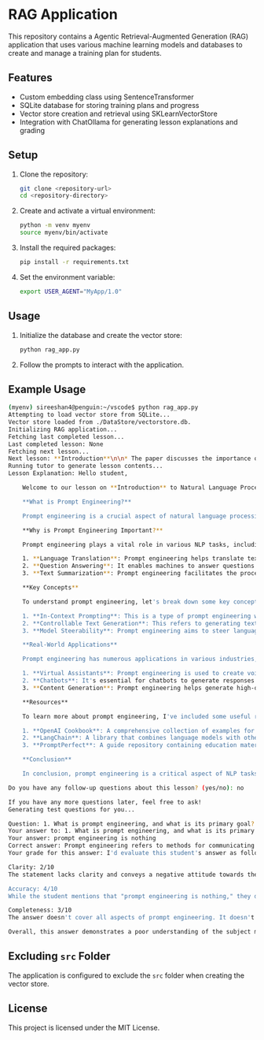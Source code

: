 # RAG Application

This repository contains a Agentic Retrieval-Augmented Generation (RAG) application that uses various machine learning models and databases to create and manage a training plan for students.

## Features

- Custom embedding class using SentenceTransformer
- SQLite database for storing training plans and progress
- Vector store creation and retrieval using SKLearnVectorStore
- Integration with ChatOllama for generating lesson explanations and grading

## Setup

1. Clone the repository:
    ```sh
    git clone <repository-url>
    cd <repository-directory>
    ```

2. Create and activate a virtual environment:
    ```sh
    python -m venv myenv
    source myenv/bin/activate
    ```

3. Install the required packages:
    ```sh
    pip install -r requirements.txt
    ```

4. Set the environment variable:
    ```sh
    export USER_AGENT="MyApp/1.0"
    ```

## Usage

1. Initialize the database and create the vector store:
    ```sh
    python rag_app.py
    ```

2. Follow the prompts to interact with the application.

## Example Usage

```sh
(myenv) sireeshan4@penguin:~/vscode$ python rag_app.py 
Attempting to load vector store from SQLite...
Vector store loaded from ./DataStore/vectorstore.db.
Initializing RAG application...
Fetching last completed lesson...
Last completed lesson: None
Fetching next lesson...
Next lesson: **Introduction**\n\n* The paper discusses the importance of prompt engineering in natural language processing (NLP) tasks.\n* Prompt engineering involves designing input sequences that elicit specific responses from language models.\n\n
Running tutor to generate lesson contents...
Lesson Explanation: Hello student,

    Welcome to our lesson on **Introduction** to Natural Language Processing (NLP) and prompt engineering. Today, we're going to explore the importance of prompt engineering in NLP tasks.

    **What is Prompt Engineering?**

    Prompt engineering is a crucial aspect of natural language processing that involves designing input sequences to elicit specific responses from language models. In other words, it's about creating prompts that guide language models towards generating desired outputs.

    **Why is Prompt Engineering Important?**

    Prompt engineering plays a vital role in various NLP tasks, including:

    1. **Language Translation**: Prompt engineering helps translate text from one language to another.
    2. **Question Answering**: It enables machines to answer questions by providing relevant responses.
    3. **Text Summarization**: Prompt engineering facilitates the process of summarizing long pieces of text into concise summaries.

    **Key Concepts**

    To understand prompt engineering, let's break down some key concepts:

    1. **In-Context Prompting**: This is a type of prompt engineering where the input sequence is designed to be context-dependent.
    2. **Controllable Text Generation**: This refers to generating text that can be controlled or manipulated by the user.
    3. **Model Steerability**: Prompt engineering aims to steer language models towards desired outcomes without updating their weights.

    **Real-World Applications**

    Prompt engineering has numerous applications in various industries, including:

    1. **Virtual Assistants**: Prompt engineering is used to create voice assistants that can understand and respond to user queries.
    2. **Chatbots**: It's essential for chatbots to generate responses that are relevant and engaging.
    3. **Content Generation**: Prompt engineering helps generate high-quality content, such as articles, blog posts, or social media posts.

    **Resources**

    To learn more about prompt engineering, I've included some useful resources:

    1. **OpenAI Cookbook**: A comprehensive collection of examples for efficient language model usage.
    2. **LangChain**: A library that combines language models with other components to build applications.
    3. **PromptPerfect**: A guide repository containing education materials on prompt engineering.

    **Conclusion**

    In conclusion, prompt engineering is a critical aspect of NLP tasks that involves designing input sequences to elicit specific responses from language models. By understanding the importance and key concepts of prompt engineering, you'll be better equipped to tackle various NLP challenges and applications in the future.

Do you have any follow-up questions about this lesson? (yes/no): no

If you have any more questions later, feel free to ask!
Generating test questions for you...

Question: 1. What is prompt engineering, and what is its primary goal?
Your answer to: 1. What is prompt engineering, and what is its primary goal? (type 'skip' to move on): prompt engineering is nothing
Your answer: prompt engineering is nothing
Correct answer: Prompt engineering refers to methods for communicating with large language models (LLMs) to steer their behavior for desired outcomes without updating the model weights. Its primary goal is to align and make the model more steerable, allowing it to generate responses that meet specific objectives or requirements.
Your grade for this answer: I'd evaluate this student's answer as follows:

Clarity: 2/10
The statement lacks clarity and conveys a negative attitude towards the subject of prompt engineering. The sentence structure is simple and straightforward, but it doesn't provide any meaningful insight or explanation.

Accuracy: 4/10
While the student mentions that "prompt engineering is nothing," they don't provide any evidence to support this claim. In fact, prompt engineering is a real field with applications in various industries, such as graphic design, video production, and web development.

Completeness: 3/10
The answer doesn't cover all aspects of prompt engineering. It doesn't mention the different types of prompts, their characteristics, or how they are used in practice. The student also fails to provide any examples or explanations to support their claim.

Overall, this answer demonstrates a poor understanding of the subject matter and lacks clarity, accuracy, and completeness. A more effective response would demonstrate a thorough understanding of prompt engineering and provide meaningful insights into its applications and importance.
```

## Excluding `src` Folder

The application is configured to exclude the `src` folder when creating the vector store.

## License

This project is licensed under the MIT License.
